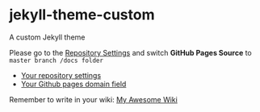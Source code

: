 # jekyll-theme-custom
A custom Jekyll theme

Please go to the [Repository Settings](../../../settings#options_bucket) and switch **GitHub Pages Source** to ```master branch /docs folder```

* [Your repository settings](../../../settings#options_bucket)
* [Your Github pages domain field](../../../settings#pages-cname-field)

Remember to write in your wiki: [My Awesome Wiki](../../../wiki)


